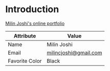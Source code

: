 # Introduction

[Milin Joshi's online portfolio](http://milincjoshi.weebly.com/)

Attribute  | Value
------------- | -------------
Name  | Milin Joshi
Email  | milincjoshi@gmail.com
Favorite Color  | Black
